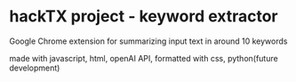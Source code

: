 # hackTX project - keyword extractor

Google Chrome extension for summarizing input text in around 10 keywords

made with javascript, html, openAI API, formatted with css, python(future development)

